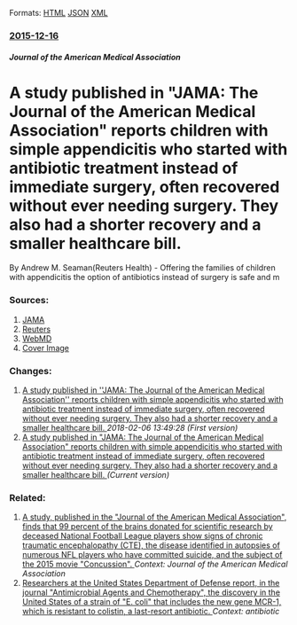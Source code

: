 
Formats: [HTML](/news/2015/12/16/a-study-published-in-jama-the-journal-of-the-american-medical-association-reports-children-with-simple-appendicitis-who-started-with-anti.html)  [JSON](/news/2015/12/16/a-study-published-in-jama-the-journal-of-the-american-medical-association-reports-children-with-simple-appendicitis-who-started-with-anti.json)  [XML](/news/2015/12/16/a-study-published-in-jama-the-journal-of-the-american-medical-association-reports-children-with-simple-appendicitis-who-started-with-anti.xml)  

### [2015-12-16](/news/2015/12/16/index.md)

##### Journal of the American Medical Association
# A study published in "JAMA: The Journal of the American Medical Association" reports children with simple appendicitis who started with antibiotic treatment instead of immediate surgery, often recovered without ever needing surgery. They also had a shorter recovery and a smaller healthcare bill. 

By Andrew M. Seaman(Reuters Health) - Offering the families of children with appendicitis the option of antibiotics instead of surgery is safe and m


### Sources:

1. [JAMA](http://archsurg.jamanetwork.com/article.aspx?articleid=2475977#Abstract)
2. [Reuters](https://www.reuters.com/article/us-health-surgery-appendicitis-idUSKBN0TZ33N20151216)
3. [WebMD](http://www.webmd.com/children/news/20151216/antibiotics-often-enough-for-kids-appendicitis)
3. [Cover Image](https://s4.reutersmedia.net/resources_v2/images/rcom-default.png)

### Changes:

1. [A study published in ''JAMA: The Journal of the American Medical Association'' reports children with simple appendicitis who started with antibiotic treatment instead of immediate surgery, often recovered without ever needing surgery. They also had a shorter recovery and a smaller healthcare bill. ](/news/2015/12/16/a-study-published-in-jama-the-journal-of-the-american-medical-association-reports-children-with-simple-appendicitis-who-started-with.md) _2018-02-06 13:49:28 (First version)_
1. [A study published in "JAMA: The Journal of the American Medical Association" reports children with simple appendicitis who started with antibiotic treatment instead of immediate surgery, often recovered without ever needing surgery. They also had a shorter recovery and a smaller healthcare bill. ](/news/2015/12/16/a-study-published-in-jama-the-journal-of-the-american-medical-association-reports-children-with-simple-appendicitis-who-started-with-anti.md) _(Current version)_

### Related:

1. [A study, published in the "Journal of the American Medical Association", finds that 99 percent of the brains donated for scientific research by deceased National Football League players show signs of chronic traumatic encephalopathy (CTE), the disease identified in autopsies of numerous NFL players who have committed suicide, and the subject of the 2015 movie "Concussion". ](/news/2017/07/25/a-study-published-in-the-journal-of-the-american-medical-association-finds-that-99-percent-of-the-brains-donated-for-scientific-research.md) _Context: Journal of the American Medical Association_
2. [Researchers at the United States Department of Defense report, in the journal "Antimicrobial Agents and Chemotherapy", the discovery in the United States of a strain of "E. coli" that includes the new gene MCR-1, which is resistant to colistin, a last-resort antibiotic. ](/news/2016/05/26/researchers-at-the-united-states-department-of-defense-report-in-the-journal-antimicrobial-agents-and-chemotherapy-the-discovery-in-the.md) _Context: antibiotic_
